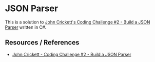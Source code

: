 # JSON Parser

This is a solution to [John Crickett's Coding Challenge #2 - Build a JSON Parser](https://codingchallenges.substack.com/p/coding-challenge-2) written in C#.

## Resources / References
- [John Crickett - Coding Challenge #2 - Build a JSON Parser](https://codingchallenges.substack.com/p/coding-challenge-2)

